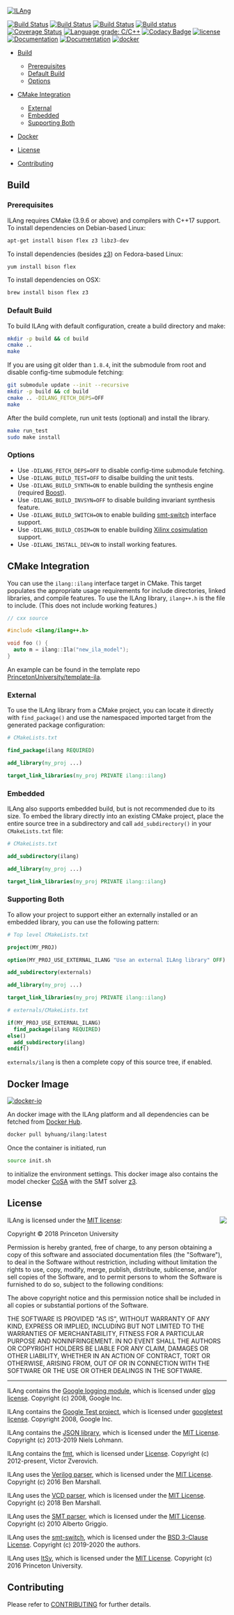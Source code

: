 [![ILAng](https://raw.githubusercontent.com/Bo-Yuan-Huang/ILAng/master/docs/pics/ilang-logo.png)](https://bo-yuan-huang.gitbook.io/ilang/)

[![Build Status](https://dev.azure.com/byhuang/ILAng/_apis/build/status/Bo-Yuan-Huang.ILAng?branchName=master)](https://dev.azure.com/byhuang/ILAng/_build/latest?definitionId=1&branchName=master)
[![Build Status](https://travis-ci.com/Bo-Yuan-Huang/ILAng.svg?branch=master)](https://travis-ci.com/Bo-Yuan-Huang/ILAng)
[![Build Status](https://ilang.semaphoreci.com/badges/ILAng.svg)](https://ilang.semaphoreci.com/projects/ILAng)
[![Build status](https://ci.appveyor.com/api/projects/status/cwhlq09513art6hw/branch/master?svg=true)](https://ci.appveyor.com/project/Bo-Yuan-Huang/ilang/branch/master)
[![Coverage Status](https://coveralls.io/repos/github/Bo-Yuan-Huang/ILAng/badge.svg?branch=master)](https://coveralls.io/github/Bo-Yuan-Huang/ILAng?branch=master)
[![Language grade: C/C++](https://img.shields.io/lgtm/grade/cpp/g/Bo-Yuan-Huang/ILAng.svg?logo=lgtm&logoWidth=18)](https://lgtm.com/projects/g/Bo-Yuan-Huang/ILAng/context:cpp)
[![Codacy Badge](https://api.codacy.com/project/badge/Grade/b120e2527cc04d4aacd1dc11581e2f30)](https://www.codacy.com/app/Bo-Yuan-Huang/ILAng?utm_source=github.com&utm_medium=referral&utm_content=Bo-Yuan-Huang/ILAng&utm_campaign=Badge_Grade)
[![license](https://img.shields.io/github/license/bo-yuan-huang/ilang.svg?style=flat)](https://github.com/Bo-Yuan-Huang/ILA-Tools/blob/master/LICENSE)
[![Documentation](https://img.shields.io/badge/docs-manual-blue.svg)](https://bo-yuan-huang.gitbook.io/ilang/)
[![Documentation](https://img.shields.io/badge/docs-doxygen-blue.svg)](https://princetonuniversity.github.io/ILAng-Doc/namespaceilang.html)
[![docker](https://images.microbadger.com/badges/image/byhuang/ilang:cosabase.svg)](https://hub.docker.com/r/byhuang/ilang)

-   [Build](#build)
    -   [Prerequisites](#prerequisites)
    -   [Default Build](#default-build)
    -   [Options](#options)

-   [CMake Integration](#cmake-integration)
    -   [External](#external)
    -   [Embedded](#embedded)
    -   [Supporting Both](#supporting-both)

-   [Docker](#docker-image)

-   [License](#license)

-   [Contributing](#contributing)

## Build

### Prerequisites

ILAng requires CMake (3.9.6 or above) and compilers with C++17 support.
To install dependencies on Debian-based Linux:

```bash
apt-get install bison flex z3 libz3-dev
```

To install dependencies (besides [z3](https://github.com/Z3Prover/z3)) on Fedora-based Linux:

```bash
yum install bison flex
```

To install dependencies on OSX:

```bash
brew install bison flex z3
```


### Default Build

To build ILAng with default configuration, create a build directory and make:

```bash
mkdir -p build && cd build
cmake .. 
make
```

If you are using git older than `1.8.4`, init the submodule from root and disable config-time submodule fetching:
```bash
git submodule update --init --recursive
mkdir -p build && cd build
cmake .. -DILANG_FETCH_DEPS=OFF
make
```

After the build complete, run unit tests (optional) and install the library. 

```bash
make run_test
sudo make install
```

### Options

-   Use `-DILANG_FETCH_DEPS=OFF` to disable config-time submodule fetching.
-   Use `-DILANG_BUILD_TEST=OFF` to disalbe building the unit tests.
-   Use `-DILANG_BUILD_SYNTH=ON` to enable building the synthesis engine (required [Boost](https://www.boost.org)). 
-   Use `-DILANG_BUILD_INVSYN=OFF` to disable building invariant synthesis feature.
-   Use `-DILANG_BUILD_SWITCH=ON` to enable building [smt-switch](https://github.com/makaimann/smt-switch.git) interface support. 
-   Use `-DILANG_BUILD_COSIM=ON` to enable building [Xilinx cosimulation](https://www.linuxsecrets.com/xilinx/QEMU%20SystemC%20and%20TLM%20CoSimulation.html) support.
-   Use `-DILANG_INSTALL_DEV=ON` to install working features. 

## CMake Integration

You can use the `ilang::ilang` interface target in CMake. 
This target populates the appropriate usage requirements for include directories, linked libraries, and compile features. 
To use the ILAng library, `ilang++.h` is the file to include. 
(This does not include working features.)

```c++
// cxx source

#include <ilang/ilang++.h>

void foo () {
  auto m = ilang::Ila("new_ila_model");
}
```

An example can be found in the template repo [PrincetonUniversity/template-ila](https://github.com/PrincetonUniversity/template-ila).

### External

To use the ILAng library from a CMake project, you can locate it directly with `find_package()` and use the namespaced imported target from the generated package configuration:

```cmake
# CMakeLists.txt

find_package(ilang REQUIRED)

add_library(my_proj ...)

target_link_libraries(my_proj PRIVATE ilang::ilang)
```

### Embedded

ILAng also supports embedded build, but is not recommended due to its size. 
To embed the library directly into an existing CMake project, place the entire source tree in a subdirectory and call `add_subdirectory()` in your `CMakeLists.txt` file:

```cmake
# CMakeLists.txt

add_subdirectory(ilang)

add_library(my_proj ...)

target_link_libraries(my_proj PRIVATE ilang::ilang)
```

### Supporting Both

To allow your project to support either an externally installed or an embedded library, you can use the following pattern:

```cmake
# Top level CMakeLists.txt

project(MY_PROJ)

option(MY_PROJ_USE_EXTERNAL_ILANG "Use an external ILAng library" OFF)

add_subdirectory(externals)

add_library(my_proj ...)

target_link_libraries(my_proj PRIVATE ilang::ilang)
```

```cmake
# externals/CMakeLists.txt

if(MY_PROJ_USE_EXTERNAL_ILANG)
  find_package(ilang REQUIRED)
else()
  add_subdirectory(ilang)
endif()
```

`externals/ilang` is then a complete copy of this source tree, if enabled.

## Docker Image

[![docker-io](http://dockeri.co/image/byhuang/ilang)](https://hub.docker.com/r/byhuang/ilang)

An docker image with the ILAng platform and all dependencies can be fetched from [Docker Hub](https://hub.docker.com/r/byhuang/ilang).

```bash
docker pull byhuang/ilang:latest
```

Once the container is initiated, run 

```bash
source init.sh
```

to initialize the environment settings. 
This docker image also contains the model checker [CoSA](https://github.com/cristian-mattarei/CoSA) with the SMT solver [z3](https://github.com/Z3Prover/z3).

## License

<img align="right" src="http://opensource.org/trademarks/opensource/OSI-Approved-License-100x137.png">

ILAng is licensed under the [MIT license](https://opensource.org/licenses/MIT):

Copyright © 2018 Princeton University

Permission is hereby granted, free of charge, to any person obtaining a copy
of this software and associated documentation files (the "Software"), to deal
in the Software without restriction, including without limitation the rights
to use, copy, modify, merge, publish, distribute, sublicense, and/or sell
copies of the Software, and to permit persons to whom the Software is
furnished to do so, subject to the following conditions:

The above copyright notice and this permission notice shall be included in all
copies or substantial portions of the Software.

THE SOFTWARE IS PROVIDED "AS IS", WITHOUT WARRANTY OF ANY KIND, EXPRESS OR
IMPLIED, INCLUDING BUT NOT LIMITED TO THE WARRANTIES OF MERCHANTABILITY,
FITNESS FOR A PARTICULAR PURPOSE AND NONINFRINGEMENT. IN NO EVENT SHALL THE
AUTHORS OR COPYRIGHT HOLDERS BE LIABLE FOR ANY CLAIM, DAMAGES OR OTHER
LIABILITY, WHETHER IN AN ACTION OF CONTRACT, TORT OR OTHERWISE, ARISING FROM,
OUT OF OR IN CONNECTION WITH THE SOFTWARE OR THE USE OR OTHER DEALINGS IN THE
SOFTWARE.

* * *

ILAng contains the [Google logging module](https://github.com/google/glog), which is licensed under [glog license](extern/glog/COPYING).
Copyright (c) 2008, Google Inc.

ILAng contains the [Google Test project](https://github.com/google/googletest), which is licensed under [googletest license](extern/googletest/LICENSE).
Copyright 2008, Google Inc.

ILAng contains the [JSON library](https://github.com/nlohmann/json), which is licensed under the [MIT License](https://github.com/nlohmann/json/blob/develop/LICENSE.MIT). 
Copyright (c) 2013-2019 Niels Lohmann.

ILAng contains the [fmt](https://github.com/fmtlib/fmt.git), which is licensed under [License](https://github.com/fmtlib/fmt/blob/master/LICENSE.rst).
Copyright (c) 2012-present, Victor Zverovich.

ILAng uses the [Verilog parser](https://github.com/ben-marshall/verilog-parser), which is licensed under the [MIT License](https://github.com/ben-marshall/verilog-parser/blob/master/LICENSE.txt).
Copyright (c) 2016 Ben Marshall.

ILAng uses the [VCD parser](https://github.com/ben-marshall/verilog-vcd-parser), which is licensed under the [MIT License](https://github.com/ben-marshall/verilog-vcd-parser/blob/master/LICENSE.txt).
Copyright (c) 2018 Ben Marshall.

ILAng uses the [SMT parser](https://es-static.fbk.eu/people/griggio/misc/smtlib2parser.html), which is licensed under the [MIT License](https://es-static.fbk.eu/people/griggio/misc/smtlib2parser.html).
Copyright (c) 2010 Alberto Griggio.

ILAng uses the [smt-switch](https://github.com/makaimann/smt-switch.git), which is licensed under the [BSD 3-Clause License](https://github.com/makaimann/smt-switch/blob/master/LICENSE).
Copyright (c) 2019-2020 the authors.

ILAng uses [ItSy](https://github.com/PrincetonUniversity/ItSy), which is licensed under the [MIT License](https://github.com/PrincetonUniversity/ItSy/blob/master/LICENSE).
Copyright (c) 2016 Princeton University.

## Contributing

Please refer to [CONTRIBUTING](docs/CONTRIBUTING.md) for further details. 
